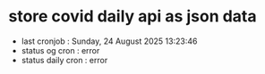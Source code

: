 # store covid daily api as json data

- last cronjob : Sunday, 24 August 2025 13:23:46
- status og cron : error
- status daily cron : error
      
      